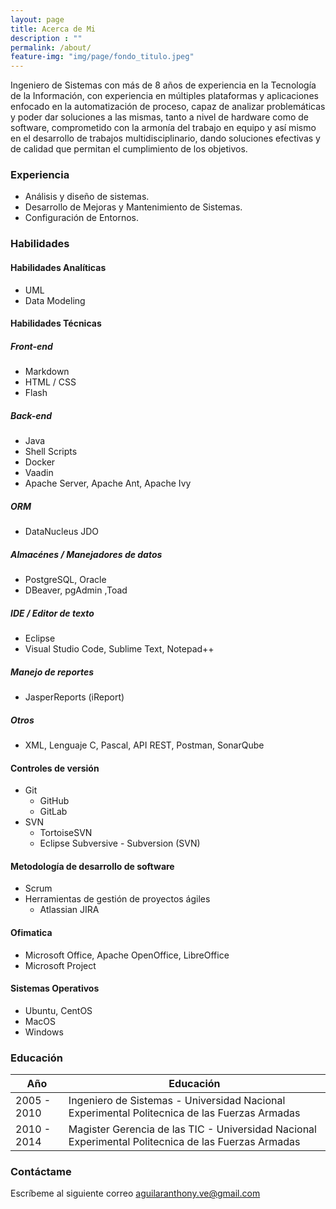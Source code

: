 ```yaml
---
layout: page
title: Acerca de Mi
description : ""
permalink: /about/
feature-img: "img/page/fondo_titulo.jpeg"
---
```


Ingeniero de Sistemas con más de 8 años de experiencia en la Tecnología de la Información, con experiencia en múltiples plataformas y aplicaciones enfocado en la automatización de proceso, capaz de analizar problemáticas y poder dar soluciones a las mismas, tanto a nivel de hardware como de software, comprometido con la armonía del trabajo en equipo y así mismo en el desarrollo de trabajos multidisciplinario, dando soluciones efectivas y de calidad que permitan el cumplimiento de los objetivos.


### Experiencia
- Análisis y diseño de sistemas.
- Desarrollo de Mejoras y Mantenimiento de Sistemas.
- Configuración de Entornos.

### Habilidades

#### Habilidades Analíticas
- UML
- Data Modeling

#### Habilidades Técnicas

##### Front-end
- Markdown
- HTML / CSS
- Flash

##### Back-end
- Java
- Shell Scripts
- Docker
- Vaadin
- Apache Server, Apache Ant, Apache Ivy

##### ORM
- DataNucleus JDO

##### Almacénes / Manejadores de datos
- PostgreSQL, Oracle
- DBeaver, pgAdmin ,Toad

##### IDE / Editor de texto
- Eclipse
- Visual Studio Code, Sublime Text, Notepad++

##### Manejo de reportes 
- JasperReports (iReport)

##### Otros
- XML, Lenguaje C, Pascal, API REST, Postman, SonarQube

#### Controles de versión
- Git 
    - GitHub
    - GitLab
- SVN 
    - TortoiseSVN
    - Eclipse Subversive - Subversion (SVN)


#### Metodología de desarrollo de software
- Scrum
- Herramientas de gestión de proyectos ágiles
    - Atlassian JIRA

#### Ofimatica
- Microsoft Office, Apache OpenOffice, LibreOffice
- Microsoft Project

#### Sistemas Operativos
- Ubuntu, CentOS
- MacOS
- Windows



### Educación

| Año  | Educación |
| ------------- | ------------- |
| 2005 - 2010 | Ingeniero de Sistemas - Universidad Nacional Experimental Politecnica de las Fuerzas Armadas |
| 2010 - 2014 | Magister Gerencia de las TIC - Universidad Nacional Experimental Politecnica de las Fuerzas Armadas |


### Contáctame

Escríbeme al siguiente correo [aguilaranthony.ve@gmail.com](mailto:aguilaranthony.ve@gmail.com)

